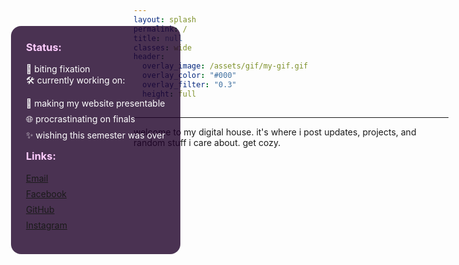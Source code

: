 ```yaml
---
layout: splash
permalink: /
title: null
classes: wide
header:
  overlay_image: /assets/gif/my-gif.gif
  overlay_color: "#000"
  overlay_filter: "0.3"
  height: full
---
```


<style>
.overlay-box {
  position: absolute;
  top: 6rem;
  left: 2rem;
  background: rgba(30, 0, 40, 0.8);
  padding: 1.5rem;
  border-radius: 1rem;
  max-width: 350px;
  color: white;
}

.overlay-box h3 {
  margin-top: 0;
  color: #ffccff;
}
.overlay-box ul {
  list-style: none;
  padding-left: 0;
}
.overlay-box li {
  margin-bottom: 0.5rem;
}
</style>

<div class="overlay-box">
  <h3>Status:</h3>
  🧠 biting fixation<br>
  🛠️ currently working on:
  <ul>
    <li>📌 making my website presentable</li>
    <li>🌐 procrastinating on finals</li>
    <li>✨ wishing this semester was over</li>
  </ul>
  <h3>Links:</h3>
  <ul>
    <li><a href="mailto:your@email.com">Email</a></li>
    <li><a href="https://facebook.com/yourprofile" target="_blank">Facebook</a></li>
    <li><a href="https://github.com/kennyspezi" target="_blank">GitHub</a></li>
    <li><a href="https://instagram.com/yourinsta" target="_blank">Instagram</a></li>
  </ul>
</div>

---

<div class="home-blurb">
  welcome to my digital house. it's where i post updates, projects, and random stuff i care about. get cozy.
</div>
